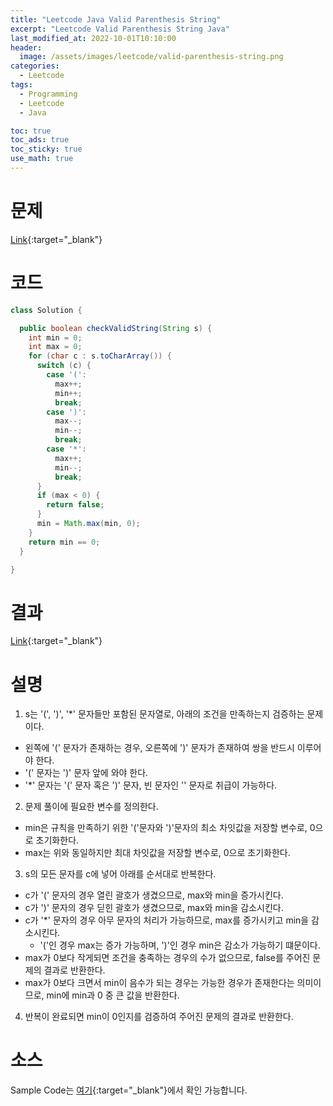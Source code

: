 ```yaml
---
title: "Leetcode Java Valid Parenthesis String"
excerpt: "Leetcode Valid Parenthesis String Java"
last_modified_at: 2022-10-01T10:10:00
header:
  image: /assets/images/leetcode/valid-parenthesis-string.png
categories:
  - Leetcode
tags:
  - Programming
  - Leetcode
  - Java

toc: true
toc_ads: true
toc_sticky: true
use_math: true
---
```

# 문제
[Link](https://leetcode.com/problems/valid-parenthesis-string){:target="_blank"}

# 코드
```java
class Solution {

  public boolean checkValidString(String s) {
    int min = 0;
    int max = 0;
    for (char c : s.toCharArray()) {
      switch (c) {
        case '(':
          max++;
          min++;
          break;
        case ')':
          max--;
          min--;
          break;
        case '*':
          max++;
          min--;
          break;
      }
      if (max < 0) {
        return false;
      }
      min = Math.max(min, 0);
    }
    return min == 0;
  }

}
```

# 결과
[Link](https://leetcode.com/submissions/detail/812372966/){:target="_blank"}

# 설명
1. s는 '(', ')', '*' 문자들만 포함된 문자열로, 아래의 조건을 만족하는지 검증하는 문제이다.
- 왼쪽에 '(' 문자가 존재하는 경우, 오른쪽에 ')' 문자가 존재하여 쌍을 반드시 이루어야 한다.
- '(' 문자는 ')' 문자 앞에 와야 한다.
- '*' 문자는 '(' 문자 혹은 ')' 문자, 빈 문자인 '' 문자로 취급이 가능하다.

2. 문제 풀이에 필요한 변수를 정의한다.
- min은 규칙을 만족하기 위한 '('문자와 ')'문자의 최소 차잇값을 저장할 변수로, 0으로 초기화한다.
- max는 위와 동일하지만 최대 차잇값을 저장할 변수로, 0으로 초기화한다.

3. s의 모든 문자를 c에 넣어 아래를 순서대로 반복한다.
- c가 '(' 문자의 경우 열린 괄호가 생겼으므로, max와 min을 증가시킨다.
- c가 ')' 문자의 경우 딛힌 괄호가 생겼으므로, max와 min을 감소시킨다.
- c가 '*' 문자의 경우 아무 문자의 처리가 가능하므로, max를 증가시키고 min을 감소시킨다.
  - '('인 경우 max는 증가 가능하며, ')'인 경우 min은 감소가 가능하기 떄문이다.
- max가 0보다 작게되면 조건을 충족하는 경우의 수가 없으므로, false를 주어진 문제의 결과로 반환한다.
- max가 0보다 크면서 min이 음수가 되는 경우는 가능한 경우가 존재한다는 의미이므로, min에 min과 0 중 큰 값을 반환한다.

4. 반복이 완료되면 min이 0인지를 검증하여 주어진 문제의 결과로 반환한다.

# 소스
Sample Code는 [여기](https://github.com/GracefulSoul/leetcode/blob/master/src/main/java/gracefulsoul/problems/ValidParenthesisString.java){:target="_blank"}에서 확인 가능합니다.
